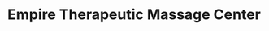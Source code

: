 ---
title: "Empire Therapeutic Massage Center"
url: /rochester/empire-therapeutic-massage-center/
shop: massage
---